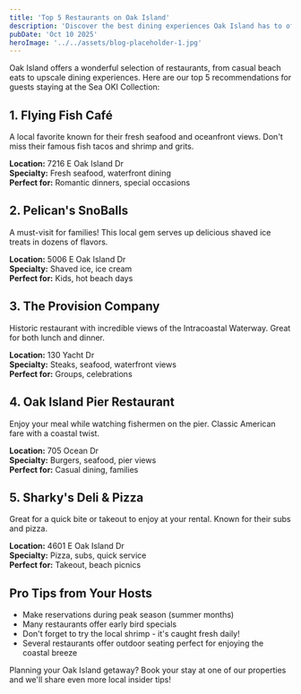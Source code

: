 ```yaml
---
title: 'Top 5 Restaurants on Oak Island'
description: 'Discover the best dining experiences Oak Island has to offer, from fresh seafood to family-friendly favorites.'
pubDate: 'Oct 10 2025'
heroImage: '../../assets/blog-placeholder-1.jpg'
---
```


Oak Island offers a wonderful selection of restaurants, from casual beach eats to upscale dining experiences. Here are our top 5 recommendations for guests staying at the Sea OKI Collection:

## 1. Flying Fish Café

A local favorite known for their fresh seafood and oceanfront views. Don't miss their famous fish tacos and shrimp and grits.

**Location:** 7216 E Oak Island Dr  
**Specialty:** Fresh seafood, waterfront dining  
**Perfect for:** Romantic dinners, special occasions

## 2. Pelican's SnoBalls

A must-visit for families! This local gem serves up delicious shaved ice treats in dozens of flavors.

**Location:** 5006 E Oak Island Dr  
**Specialty:** Shaved ice, ice cream  
**Perfect for:** Kids, hot beach days

## 3. The Provision Company

Historic restaurant with incredible views of the Intracoastal Waterway. Great for both lunch and dinner.

**Location:** 130 Yacht Dr  
**Specialty:** Steaks, seafood, waterfront views  
**Perfect for:** Groups, celebrations

## 4. Oak Island Pier Restaurant

Enjoy your meal while watching fishermen on the pier. Classic American fare with a coastal twist.

**Location:** 705 Ocean Dr  
**Specialty:** Burgers, seafood, pier views  
**Perfect for:** Casual dining, families

## 5. Sharky's Deli & Pizza

Great for a quick bite or takeout to enjoy at your rental. Known for their subs and pizza.

**Location:** 4601 E Oak Island Dr  
**Specialty:** Pizza, subs, quick service  
**Perfect for:** Takeout, beach picnics

## Pro Tips from Your Hosts

- Make reservations during peak season (summer months)
- Many restaurants offer early bird specials
- Don't forget to try the local shrimp - it's caught fresh daily!
- Several restaurants offer outdoor seating perfect for enjoying the coastal breeze

Planning your Oak Island getaway? Book your stay at one of our properties and we'll share even more local insider tips!